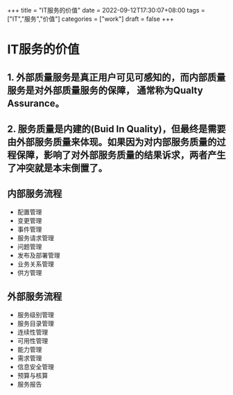 +++
title = "IT服务的价值"
date = 2022-09-12T17:30:07+08:00
tags = ["IT","服务","价值"]
categories = ["work"]
draft = false
+++

# IT服务的价值 
## 1. 外部质量服务是真正用户可见可感知的，而内部质量服务是对外部质量服务的保障， 通常称为Qualty Assurance。
## 2. 服务质量是内建的(Buid In Quality)，但最终是需要由外部服务质量来体现。如果因为对内部服务质量的过程保障，影响了对外部服务质量的结果诉求，两者产生了冲突就是本末倒置了。 

## 内部服务流程
- 配置管理
- 变更管理
- 事件管理
- 服务请求管理
- 问题管理
- 发布及部署管理
- 业务关系管理
- 供方管理

## 外部服务流程
- 服务级别管理
- 服务目录管理
- 连续性管理
- 可用性管理
- 能力管理
- 需求管理
- 信息安全管理
- 预算与核算
- 服务报告